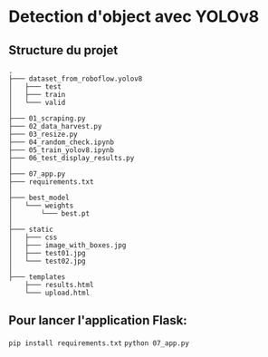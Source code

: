 # Detection d'object avec YOLOv8

## Structure du projet
```
.
├─── dataset_from_roboflow.yolov8
│   ├─── test
│   ├─── train
│   └─── valid
│
├─── 01_scraping.py
├─── 02_data_harvest.py
├─── 03_resize.py
├─── 04_random_check.ipynb
├─── 05_train_yolov8.ipynb
├─── 06_test_display_results.py
│
├─── 07_app.py
├─── requirements.txt
│
├─── best_model
│   └─── weights
│       └─── best.pt
│
├─── static
│   ├─── css
│   ├─── image_with_boxes.jpg
│   ├─── test01.jpg
│   └─── test02.jpg
│
├─── templates
    ├─── results.html
    └─── upload.html
```

## Pour lancer l'application Flask:
```pip install requirements.txt```
```python 07_app.py```